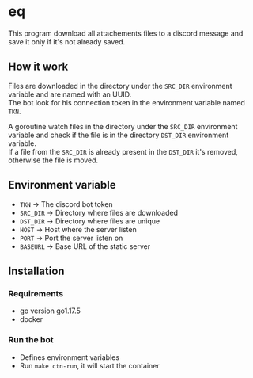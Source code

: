 # eq

This program download all attachements files to a discord message and save it only if it's not already saved.

## How it work

Files are downloaded in the directory under the `SRC_DIR` environment variable and are named with an UUID.  
The bot look for his connection token in the environment variable named `TKN`.

A goroutine watch files in the directory under the `SRC_DIR` environment variable and check if the file is in the directory `DST_DIR`
environment variable.  
If a file from the `SRC_DIR` is already present in the `DST_DIR` it's removed, otherwise the file is moved.

## Environment variable

- `TKN` → The discord bot token
- `SRC_DIR` → Directory where files are downloaded
- `DST_DIR` → Directory where files are unique
- `HOST` → Host where the server listen
- `PORT` → Port the server listen on
- `BASEURL` → Base URL of the static server

## Installation

### Requirements

- go version go1.17.5
- docker

### Run the bot

- Defines environment variables
- Run `make ctn-run`, it will start the container
